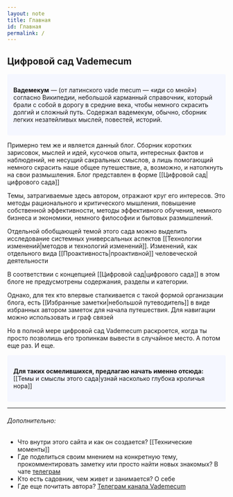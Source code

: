 ```yaml
---
layout: note
title: Главная
id: Главная
permalink: /
---
```


## Цифровой сад Vademecum

<p style="padding: 2em 1em; background: #f5f7ff; border-radius: 4px;">
<span style="font-weight: bold">Вадемекум</span> — (от латинского vade mecum — «иди со мной») согласно Википедии, небольшой карманный справочник, который брали с собой в дорогу в средние века, чтобы немного скрасить долгий и сложный путь. Содержал вадемекум, обычно, сборник легких незатейливых мыслей, повестей, историй.
<p>

Примерно тем же и является данный блог. Сборник коротких зарисовок, мыслей и идей, кусочков опыта, интересных фактов и наблюдений, не несущий сакральных смыслов, а лишь помогающий немного скрасить наше общее путешествие, а, возможно, и натолкнуть на свои размышления. Блог представлен в форме [[Цифровой сад|цифрового сада]]

Темы, затрагиваемые здесь автором, отражают круг его интересов. Это методы рационального и критического мышления, повышение собственной эффективности, методы эффективного обучения, немного бизнеса и экономики, немного философии и бытовых размышлений.

Отдельной обобщающей темой этого сада можно выделить исследование системных универсальных аспектов [[Технологии изменений|методов и технологий изменений]]. Изменений, как отдельного вида [[Проактивность|проактивной]] человеческой деятельности

В соответствии с концепцией [[Цифровой сад|цифрового сада]] в этом блоге не предусмотрены содержания, разделы и категории.  

Однако, для тех кто впервые сталкивается с такой формой организации блога, есть [[Избранные заметки|небольшой путеводитель]] в виде избранных автором заметок для начала путешествия. Для навигации можно использовать и граф связей

Но в полной мере цифровой сад Vademecum раскроется, когда ты просто позволишь его тропинкам вывести в случайное место. А потом еще раз. И еще.


<p style="padding: 2em 1em; background: #f5f7ff; border-radius: 4px;">
<span style="font-weight: bold">Для таких осмелившихся, предлагаю начать именно отсюда: </span> 
[[Темы и смыслы этого сада|узнай насколько глубока кроличья нора]]<p>



---

###### Дополнительно:
- Что внутри этого сайта и как он создается? [[Технические моменты]]
- Где поделиться своим мнением на конкретную тему, прокомментировать заметку или просто найти новых знакомых? В чате [телеграм](https://t.me/vademecum_chat)
- Кто есть садовник, чем живет и занимается? О себе
- Где еще почитать автора? [Телеграм канала Vademecum](https://t.me/vademec)
